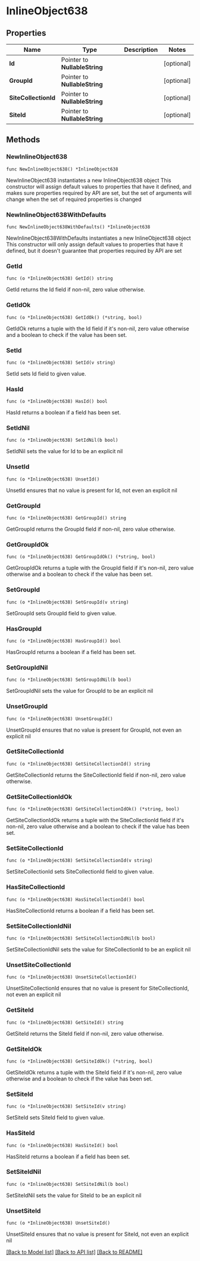 # InlineObject638

## Properties

Name | Type | Description | Notes
------------ | ------------- | ------------- | -------------
**Id** | Pointer to **NullableString** |  | [optional] 
**GroupId** | Pointer to **NullableString** |  | [optional] 
**SiteCollectionId** | Pointer to **NullableString** |  | [optional] 
**SiteId** | Pointer to **NullableString** |  | [optional] 

## Methods

### NewInlineObject638

`func NewInlineObject638() *InlineObject638`

NewInlineObject638 instantiates a new InlineObject638 object
This constructor will assign default values to properties that have it defined,
and makes sure properties required by API are set, but the set of arguments
will change when the set of required properties is changed

### NewInlineObject638WithDefaults

`func NewInlineObject638WithDefaults() *InlineObject638`

NewInlineObject638WithDefaults instantiates a new InlineObject638 object
This constructor will only assign default values to properties that have it defined,
but it doesn't guarantee that properties required by API are set

### GetId

`func (o *InlineObject638) GetId() string`

GetId returns the Id field if non-nil, zero value otherwise.

### GetIdOk

`func (o *InlineObject638) GetIdOk() (*string, bool)`

GetIdOk returns a tuple with the Id field if it's non-nil, zero value otherwise
and a boolean to check if the value has been set.

### SetId

`func (o *InlineObject638) SetId(v string)`

SetId sets Id field to given value.

### HasId

`func (o *InlineObject638) HasId() bool`

HasId returns a boolean if a field has been set.

### SetIdNil

`func (o *InlineObject638) SetIdNil(b bool)`

 SetIdNil sets the value for Id to be an explicit nil

### UnsetId
`func (o *InlineObject638) UnsetId()`

UnsetId ensures that no value is present for Id, not even an explicit nil
### GetGroupId

`func (o *InlineObject638) GetGroupId() string`

GetGroupId returns the GroupId field if non-nil, zero value otherwise.

### GetGroupIdOk

`func (o *InlineObject638) GetGroupIdOk() (*string, bool)`

GetGroupIdOk returns a tuple with the GroupId field if it's non-nil, zero value otherwise
and a boolean to check if the value has been set.

### SetGroupId

`func (o *InlineObject638) SetGroupId(v string)`

SetGroupId sets GroupId field to given value.

### HasGroupId

`func (o *InlineObject638) HasGroupId() bool`

HasGroupId returns a boolean if a field has been set.

### SetGroupIdNil

`func (o *InlineObject638) SetGroupIdNil(b bool)`

 SetGroupIdNil sets the value for GroupId to be an explicit nil

### UnsetGroupId
`func (o *InlineObject638) UnsetGroupId()`

UnsetGroupId ensures that no value is present for GroupId, not even an explicit nil
### GetSiteCollectionId

`func (o *InlineObject638) GetSiteCollectionId() string`

GetSiteCollectionId returns the SiteCollectionId field if non-nil, zero value otherwise.

### GetSiteCollectionIdOk

`func (o *InlineObject638) GetSiteCollectionIdOk() (*string, bool)`

GetSiteCollectionIdOk returns a tuple with the SiteCollectionId field if it's non-nil, zero value otherwise
and a boolean to check if the value has been set.

### SetSiteCollectionId

`func (o *InlineObject638) SetSiteCollectionId(v string)`

SetSiteCollectionId sets SiteCollectionId field to given value.

### HasSiteCollectionId

`func (o *InlineObject638) HasSiteCollectionId() bool`

HasSiteCollectionId returns a boolean if a field has been set.

### SetSiteCollectionIdNil

`func (o *InlineObject638) SetSiteCollectionIdNil(b bool)`

 SetSiteCollectionIdNil sets the value for SiteCollectionId to be an explicit nil

### UnsetSiteCollectionId
`func (o *InlineObject638) UnsetSiteCollectionId()`

UnsetSiteCollectionId ensures that no value is present for SiteCollectionId, not even an explicit nil
### GetSiteId

`func (o *InlineObject638) GetSiteId() string`

GetSiteId returns the SiteId field if non-nil, zero value otherwise.

### GetSiteIdOk

`func (o *InlineObject638) GetSiteIdOk() (*string, bool)`

GetSiteIdOk returns a tuple with the SiteId field if it's non-nil, zero value otherwise
and a boolean to check if the value has been set.

### SetSiteId

`func (o *InlineObject638) SetSiteId(v string)`

SetSiteId sets SiteId field to given value.

### HasSiteId

`func (o *InlineObject638) HasSiteId() bool`

HasSiteId returns a boolean if a field has been set.

### SetSiteIdNil

`func (o *InlineObject638) SetSiteIdNil(b bool)`

 SetSiteIdNil sets the value for SiteId to be an explicit nil

### UnsetSiteId
`func (o *InlineObject638) UnsetSiteId()`

UnsetSiteId ensures that no value is present for SiteId, not even an explicit nil

[[Back to Model list]](../README.md#documentation-for-models) [[Back to API list]](../README.md#documentation-for-api-endpoints) [[Back to README]](../README.md)



